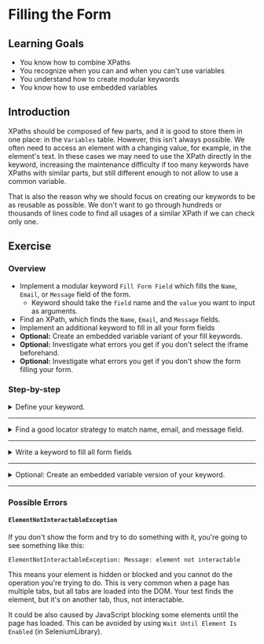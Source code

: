 # Filling the Form

## Learning Goals

- You know how to combine XPaths
- You recognize when you can and when you can't use variables
- You understand how to create modular keywords
- You know how to use embedded variables

## Introduction

XPaths should be composed of few parts, and it is good to store them in one place:
in the `Variables` table. However, this isn't always possible. We often need to
access an element with a changing value, for example, in the element's text. In
these cases we may need to use the XPath directly in the keyword, increasing the
maintenance difficulty if too many keywords have XPaths with similar parts, but
still different enough to not allow to use a common variable.

That is also the reason why we should focus on creating our keywords to be as reusable
as possible. We don't want to go through hundreds or thousands of lines code to find all
usages of a similar XPath if we can check only one.

## Exercise

### Overview

- Implement a modular keyword `Fill Form Field` which fills the
`Name`, `Email`, or `Message` field of the form.
  - Keyword should take the `field` name and the `value` you want to input as arguments.
- Find an XPath, which finds the `Name`, `Email`, and `Message` fields.
- Implement an additional keyword to fill in all your form fields
- **Optional:** Create an embedded variable variant of your fill keywords.
- **Optional:** Investigate what errors you get if you don't select the iframe beforehand.
- **Optional:** Investigate what errors you get if you don't show the form filling your form.

### Step-by-step

<details>
  <summary>Define your keyword.</summary>

<br />

We've finally reached a point where we can start filling out our form. The easiest
fields to tackle are the name, email, and message fields. They're similar fields,
so we should aim to create a reusable keyword that can fill each field just by specifying which
field we want to fill. We'll start by defining a keyword, which takes two arguments:
the field we want to fill, and the value we want to give that field.

- Define a keyword `Fill Form Field`, which takes 2 arguments: `field` and `value`.

</details>

---

<details>
  <summary>Find a good locator strategy to match name, email, and message field.</summary>

<br />

We know we'll input the value of the `value` argument, but we still don't know how
to access our element. Unfortunately, as we look at the form source code, we see that
the fields don't have any attributes that could really help us. Even worse, they're different
types: name and email fields are `input` and the message field is `textarea`. Seems like the
only element we can get a hand on is the `label` for each form field.

Let's first handle the situation with our mismatching input fields. One thing we know for sure:
our input field is _after_ the `label`. This means we can use the XPath `following-sibling` to
target elements that are children of the same parent, but come _after_  some specific element.
The `following-sibling` requires two colons (`::`) to indicate what element we want to match. XPath
supports wildcards, we could just use `*` to match any element after our `label`, but we want to
make sure we match our input field.

Similar to `following-sibling` we can check the type of
the current element by using `self`. For example, `//*[self::input]` is identical to `//input`.
Our input fields are either `input` or `textarea`, so our XPath should match both types. We can
use `or` inside our brackets (`[]`) to match either element. Half of our input field locator
is just about finished. There's no variables in our locator, so let's make it a static variable
in our `Variables` table.

- Create a variable called `INPUT_FIELD` into your `Variables` table and give it the value
`following-sibling::*[self::input or self::textarea]`.

> You can use `preceding-sibling` to get an element _before_ some other element. Both elements have to be direct `children` of the same `parent` element."
>
> :bulb: Remember to **test your XPath** in the browser. Without the `following-sibling` your XPath
> should match 6 fields, which are all the fields in the form.

Ok, we are now able to select all `input` and `textarea` fields in the form. Now we can start
to make our XPaths unique using the `label`. The label has a `:` and some extra spaces we don't
want to match in our XPath, so we'll use `contains()` again. This time we're not checking
the value of an attribute, so we can't use `contains(@attribute, 'value')`. Instead, we're matching
the `text` of the attribute. It works the same way, but the syntax is slightly different. Instead
of `@text`, we have to use `text()`.

Now, we have our `label` selector as well. This time however, the label holds a variable (our `field`
argument), so we cannot put that in our `Variables` table. Instead, we have to keep that as is
in our keyword and combine with our input field variable. Combining our XPath with a variable is as
simple as putting them right after each other so a case like this

```robot
*** Variables ***
${XPATH_VARIABLE}       c/d

*** Keywords ***
My Keyword
    Click Element       //a/b/${XPATH_VARIABLE}
```

would click an element with the XPath `//a/b/c/d`. We now how the locator for both our input field
and our label. We're all set to combine our XPaths and input a value into our form field.

<details>
  <summary>SeleniumLibrary</summary>

- Add `Input Text` keyword call into your `Fill Form Field` keyword.
- Set the first argument for `Input Text` as `//label[contains(text(), "${field}")]/${INPUT_FIELD}`.
- Set the second argument to `${value}`.

We're now able to fill in our fields! Except that the _form is inside an iframe_. This means that we need to
select the frame before we can input anything. In the last exercise we defined `Run Inside Iframe`, which we
can use to fill our form inside our `Fill Form Field`.

- Add a `Run Inside Iframe` call before `Input Text` (on the same line!) to run `Input Text` inside our
form iframe.

> Performance-wise it's recommended to write a wrapper keyword to call `Run Inside Iframe` only once,
> since we're operating inside the same frame for a while. Moreover, repeatedly selecting and deselecting
> the frame takes time. Feel free to make an additional wrapper keyword if you like.

</details> <!-- SeleniumLibrary -->

<details>
  <summary>Browser</summary>

- Add `Fill Text` keyword call into your `Fill Form Field` keyword.
- Set the first argument for `Fill Text` as `//label[contains(text(), "${field}")]/${INPUT_FIELD}`.
- Set the second argument to `${value}`.

Now we can fill our fields! Except that the _form is inside an iframe_.
Browser library doesn't have a way
to select a frame separately and execute a certain amount of steps inside the iframe
before deselecting the frame. Instead, the iframe needs to be selected separately for
each keyword call. Before we can go any further, we need to actually fix our `Fill Form Field`
keyword.

In Browser library iframes are handled with a special `>>>` syntax, which indicates that
we're selecting something from inside an iframe. For example `Click    my-frame >>> my-button`
click a button with the locator `my-button` inside an iframe with the locator `my-frame`.

- Add iframe handling to your `Fill Form Field` keyword by using `>>>` syntax.

</details> <!-- Browser -->

</details> <!-- Find a locator -->

---

<details>
  <summary>Write a keyword to fill all form fields</summary>

<br />

Now that we have our modular keyword we can use to fill any of our fields, we can
implement a new keyword, which calls our modular keyword several times for different
fields. And then we finally have something we can call in our test case, so we can replace
our initial `No Operation` call in our test case.

- Create a new keyword called `Fill All Form Fields`.
- Inside `Fill All Form Fields` call `Fill Form Field` once for `Name`, `E-mail`, and `Message` each.
- Replace `No Operation` to `Fill All Form Fields` in your test suite file.

We can now hard-code our values for the three first fields. However, wouldn't it be cool if we
could give the keyword arguments and still call it from the test suite without arguments? We can do
that by using default values for arguments. Default values are given in a similar fashion to Python, by
using `${argument}=value` in our `[Arguments]`. Default values can be hardcoded or they can be other
variables we've defined in our `Variables` table or set as test/suite variables during our test case.

Let's add some default values for our `Name`, `E-mail`, and `Message` fields by new variables for each.
We'll call them `DEFAULT_<field>` for clarity. After we've created our variables, we can add arguments
to our `Fill All Form Fields` keyword for `name`, `email` and `message` and give them the default values
we just defined.

- Add three variables: `DEFAULT_NAME`, `DEFAULT_EMAIL`, and `DEFAULT_MESSAGE` to your `Variables` table
and give them some values (e.g `John Doe`, `john.doe@example.com`, `Hello, my name is John Doe.`
respectively).
- Add three arguments for your `Fill All Form Fields` named `name`, `email`, and `message` and give them
the default values based on your newly created variables.

</details> <!-- Fill all form fields -->

---

<details>
  <summary>Optional: Create an embedded variable version of your keyword.</summary>

<br />

We already have a working solution for filling our fields. There is, however, an alternative
solution, that has no other function than changing the keyword semantics a bit and it can
make reading the test case more natural.

Embedded arguments in a keyword allow the test case keywords to be read more fluently. For example,
we can change `Fill Form Field    Name    John Doe` into `Input "John Doe" Into Name Field` and
both will work in exactly the same way. Using embedded arguments in a keyword is only really powerful when
writing them directly in a test suite. Since the only difference for traditional keywords is
semantic, we don't really need to hide our arguments if we're only staying inside our resource files.
However, using embedded arguments can make it more difficult to jump between keywords in your editor.
We can't search keywords with embedded arguments directly by copy-pasting the keyword and during the
writing of this training, only some editors support jumping to keywords with embedded arguments.

We can define a keyword to use embedded arguments simply by placing the variable into the keyword
definition. So, for example `Input "John Doe" Into Name Field` keyword could be defined as
`Input "${value}" Into ${field} Field`. One thing to note is that keywords with embedded arguments
**cannot** take arguments with `[Arguments]`. If we try to have a keyword use both, we're going to
get an error when running our test case:

```text
[ ERROR ] Error in resource file '/path/to/our/file.robot': Creating keyword 'Input "${value}" Into ${field} Field' failed: Keyword cannot have both normal and embedded arguments.
```

> Embedded arguments are useful when we write our test case in user story and gherkin format.
> For example, we could define our keyword like this:
> `As A ${user} I Should Be Able To ${do something}`. Then, we could define our test
> case with `As A Regular User I should Be Able To Login With Valid Credentials`,
> `As A Customer I Should Be Able To View My Orders`, etc.

- Add a keyword that takes embedded arguments instead of normal ones to fill your form.
- Modify your `Fill All Form Fields` to use the embedded arguments or call your embedded
arguments form the test case directly (you can modify them back after testing if you want,
it doesn't affect the outcome of the training).
- (Optional) Change your test suite to call the embedded argument keywords directly.

</details>

---

### Possible Errors

#### `ElementNotInteractableException`

If you don't show the form and try to do something with it, you're going to
see something like this:

```text
ElementNotInteractableException: Message: element not interactable
```

This means your element is hidden or blocked and you cannot do the operation
you're trying to do. This is very common when a page has multiple tabs, but
all tabs are loaded into the DOM. Your test finds the element, but it's
on another tab, thus, not interactable.

It could be also caused by JavaScript blocking some elements until the page
has loaded. This can be avoided by using `Wait Until Element Is Enabled`
(in SeleniumLibrary).
